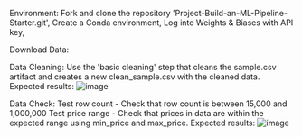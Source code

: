 

Environment:
Fork and clone the repository 'Project-Build-an-ML-Pipeline-Starter.git',
Create a Conda environment,
Log into Weights & Biases with API key,  

Download Data:

Data Cleaning:
Use the 'basic cleaning' step that cleans the sample.csv artifact and creates a new clean_sample.csv with the cleaned data.
Expected results:
![image](https://github.com/JulieCarpenter/Project-Build-an-ML-Pipeline-Starter/assets/108777878/a233b054-63f9-4730-b758-4b1d14b385ac)

Data Check:
Test row count - Check that row count is between 15,000 and 1,000,000
Test price range - Check that prices in data are within the expected range using min_price and max_price.
Expected results:
![image](https://github.com/JulieCarpenter/Project-Build-an-ML-Pipeline-Starter/assets/108777878/9eee46ce-b4bb-42a8-b294-c6676b70addd)

